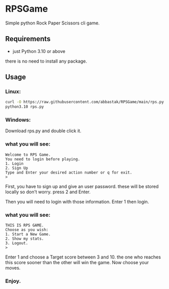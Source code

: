 # RPSGame
Simple python Rock Paper Scissors cli game.

## Requirements
- just Python 3.10 or above

there is no need to install any package.

## Usage
### Linux: 
```bash
curl -O https://raw.githubusercontent.com/abbastak/RPSGame/main/rps.py
python3.10 rps.py
```
### Windows:
Download rps.py and double click it.

### what you will see:

```
Welcome to RPS Game.
You need to login before playing.
1. Login
2. Sign Up
Type and Enter your desired action number or q for exit.
>
```

First, you have to sign up and give an user password. these will be stored locally so don't worry. press 2 and Enter.

Then you will need to login with those information. Enter 1 then login.

### what you will see:

```
THIS IS RPS GAME.
Choose as you wish:
1. Start a New Game.
2. Show my stats.
3. Logout.
>
```

Enter 1 and choose a Target score between 3 and 10. the one who reaches this score sooner than the other will win the game. Now choose your moves.

### Enjoy.
